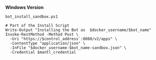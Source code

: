 
**Windows Version**

`bot_install_sandbox.ps1`

```
# Part of the Install Script
Write-Output "Installing the Bot as  $docker_username/$bot_name"
Invoke-RestMethod -Method Post \
  -Uri "https://$control_address`:8080/v2/apps" \
  -ContentType "application/json" \
  -InFile "$docker_username-$bot_name-sandbox.json" \
  -Credential $mantl_credential
```

